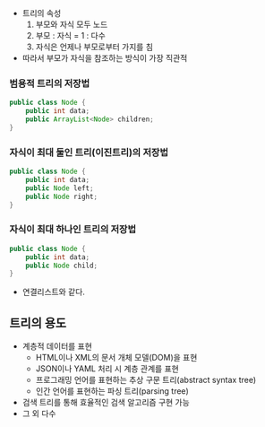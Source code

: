 - 트리의 속성
	1. 부모와 자식 모두 노드
	2. 부모 : 자식 = 1 : 다수
	3. 자식은 언제나 부모로부터 가지를 침
- 따라서 부모가 자식을 참조하는 방식이 가장 직관적

### 범용적 트리의 저장법
```java
public class Node {
	public int data;
	public ArrayList<Node> children;
}
```

### 자식이 최대 둘인 트리(이진트리)의 저장법
```java
public class Node {
	public int data;
	public Node left;
	public Node right;
}
```

### 자식이 최대 하나인 트리의 저장법
```java
public class Node {
	public int data;
	public Node child;
}
```
- 연결리스트와 같다.


## 트리의 용도
- 계층적 데이터를 표현
	- HTML이나 XML의 문서 개체 모델(DOM)을 표현
	- JSON이나 YAML 처리 시 계층 관계를 표현
	- 프로그래밍 언어를 표현하는 추상 구문 트리(abstract syntax tree)
	- 인간 언어를 표현하는 파싱 트리(parsing tree)
- 검색 트리를 통해 효율적인 검색 알고리즘 구현 가능
- 그 외 다수

